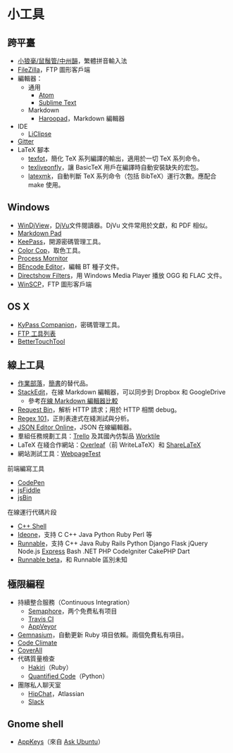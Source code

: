 # 小工具

## 跨平臺

* [小狼毫/鼠鬚管/中州韻](http://rime.im/)，繁體拼音輸入法
* [FileZilla](https://filezilla-project.org)，FTP 圖形客戶端
* 編輯器：
    * 通用
        * [Atom](https://atom.io)
        * [Sublime Text](http://www.sublimetext.com)
    * Markdown
        * [Haroopad](http://pad.haroopress.com/user.html)，Markdown 編輯器
* IDE
    * [LiClipse](http://www.liclipse.com/)
* [Gitter](https://gitter.im)
* LaTeX 腳本
    * [texfot](https://www.ctan.org/tex-archive/support/texfot)，簡化 TeX 系列編譯的輸出，適用於一切 TeX 系列命令。
    * [texliveonfly](https://www.ctan.org/pkg/texliveonfly)，讓 BasicTeX 用戶在編譯時自動安裝缺失的宏包。
    * [latexmk](https://www.ctan.org/pkg/latexmk/)，自動判斷 TeX 系列命令（包括 BibTeX）運行次數。應配合 make 使用。

## Windows

* [WinDjView](https://sourceforge.net/projects/windjview/)，[DjVu](http://zh.wikipedia.org/wiki/DjVu)文件閱讀器。DjVu 文件常用於文獻，和 PDF 相似。
* [Markdown Pad](http://www.markdownpad.com/)
* [KeePass](http://keepass.info/)，開源密碼管理工具。
* [Color Cop](http://colorcop.net/)，取色工具。
* [Process Mornitor](https://technet.microsoft.com/en-us/library/bb896645.aspx)
* [BEncode Editor](https://sites.google.com/site/ultimasites/bencode-editor)，編輯 BT 種子文件。
* [Directshow Filters](http://www.xiph.org/dshow/)，用 Windows Media Player 播放 OGG 和 FLAC 文件。
* [WinSCP](http://winscp.net/eng/docs/lang:cht)，FTP 圖形客戶端

## OS X

* [KyPass Companion](http://www.kyuran.be/logiciels/kypass4mac/)，密碼管理工具。
* [FTP 工具列表](http://apple.stackexchange.com/a/25667)
* [BetterTouchTool](http://www.boastr.de/)

## 線上工具

* [作業部落](https://www.zybuluo.com)，[簡書](http://www.jianshu.com/)的替代品。
* [StackEdit](https://stackedit.io/editor)，在線 Markdown 編輯器，可以同步到 Dropbox 和 GoogleDrive
	* 參考[在線 Markdown 編輯器比較](http://sixrevisions.com/tools/online-markdown-editors/)
* [Request Bin](http://requestb.in/)，解析 HTTP 請求；用於 HTTP 相關 debug。
* [Regex 101](https://regex101.com)，正則表達式在綫測試與分析。
* [JSON Editor Online](http://www.jsoneditoronline.org/)，JSON 在線編輯器。
* 羣組任務規劃工具：[Trello](https://trello.com) 及其國內仿製品 [Worktile](https://worktile.com)
* LaTeX 在綫合作網站：[Overleaf](http://www.overleaf.com)（前 WriteLaTeX）和 [ShareLaTeX](http://www.sharelatex.com)
* 網站測試工具：[WebpageTest](http://www.webpagetest.org/)

前端編寫工具

* [CodePen](http://codepen.io/)
* [jsFiddle](https://jsfiddle.net/)
* [jsBin](https://jsbin.com)

在線運行代碼片段

* [C++ Shell](http://cpp.sh/)
* [Ideone](http://ideone.com/)，支持 C C++ Java Python Ruby Perl 等
* [Runnable](http://code.runnable.com/)，支持 C++ Java Ruby Rails Python Django Flask jQuery Node.js [Express](http://expressjs.com/) Bash .NET PHP CodeIgniter CakePHP Dart
* [Runnable beta](https://runnable.io)，和 Runnable 區別未知

## 極限編程

* 持續整合服務（Continuous Integration）
    * [Semaphore](https://semaphoreci.com)，两个免费私有项目
    * [Travis CI](https://travis-ci.org)
    * [AppVeyor](http://www.appveyor.com/)
* [Gemnasium](https://gemnasium.com)，自動更新 Ruby 項目依賴。兩個免費私有項目。
* [Code Climate](https://codeclimate.com)
* [CoverAll](https://coveralls.io/)
* 代碼質量檢查
	* [Hakiri](https://hakiri.io/)（Ruby）
    * [Quantified Code](https://www.quantifiedcode.com)（Python）
* 團隊私人聊天室
    * [HipChat](https://www.hipchat.com/)，Atlassian
    * [Slack](https://slack.com/)

## Gnome shell

* [AppKeys](https://extensions.gnome.org/extension/413/dash-hotkeys/)（來自 [Ask Ubuntu](http://askubuntu.com/a/197349)）

